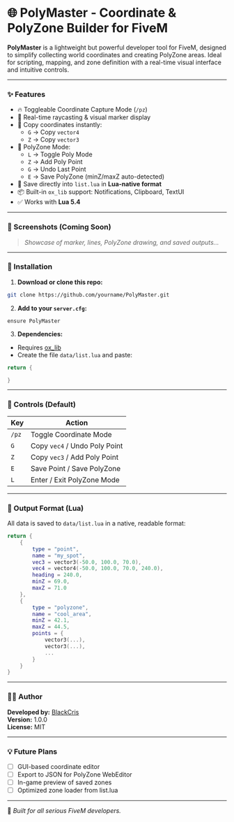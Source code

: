 
# 🌐 PolyMaster - Coordinate & PolyZone Builder for FiveM

**PolyMaster** is a lightweight but powerful developer tool for FiveM, designed to simplify collecting world coordinates and creating PolyZone areas. Ideal for scripting, mapping, and zone definition with a real-time visual interface and intuitive controls.

---

### ✨ Features

- 🔥 Toggleable Coordinate Capture Mode (`/pz`)
- 📍 Real-time raycasting & visual marker display
- 🧭 Copy coordinates instantly:
  - `G` → Copy `vector4`
  - `Z` → Copy `vector3`
- 🧱 PolyZone Mode:
  - `L` → Toggle Poly Mode
  - `Z` → Add Poly Point
  - `G` → Undo Last Point
  - `E` → Save PolyZone (minZ/maxZ auto-detected)
- 🧾 Save directly into `list.lua` in **Lua-native format**
- 📦 Built-in `ox_lib` support: Notifications, Clipboard, TextUI
- ✅ Works with **Lua 5.4**

---

### 📸 Screenshots (Coming Soon)

> _Showcase of marker, lines, PolyZone drawing, and saved outputs..._

---

### 🚀 Installation

1. **Download or clone this repo:**

```bash
git clone https://github.com/yourname/PolyMaster.git
```

2. **Add to your `server.cfg`:**

```
ensure PolyMaster
```

3. **Dependencies:**
- Requires [ox_lib](https://github.com/overextended/ox_lib)
- Create the file `data/list.lua` and paste:

```lua
return {

}
```

---

### 🔧 Controls (Default)

| Key | Action |
|-----|--------|
| `/pz` | Toggle Coordinate Mode |
| `G` | Copy `vec4` / Undo Poly Point |
| `Z` | Copy `vec3` / Add Poly Point |
| `E` | Save Point / Save PolyZone |
| `L` | Enter / Exit PolyZone Mode |

---

### 📁 Output Format (Lua)

All data is saved to `data/list.lua` in a native, readable format:

```lua
return {
    {
        type = "point",
        name = "my_spot",
        vec3 = vector3(-50.0, 100.0, 70.0),
        vec4 = vector4(-50.0, 100.0, 70.0, 240.0),
        heading = 240.0,
        minZ = 69.0,
        maxZ = 71.0
    },
    {
        type = "polyzone",
        name = "cool_area",
        minZ = 42.1,
        maxZ = 44.5,
        points = {
            vector3(...),
            vector3(...),
            ...
        }
    }
}
```

---

### 👨‍💻 Author

**Developed by:** [BlackCris](https://github.com/BlackCris)  
**Version:** 1.0.0  
**License:** MIT

---

### 💡 Future Plans

- [ ] GUI-based coordinate editor
- [ ] Export to JSON for PolyZone WebEditor
- [ ] In-game preview of saved zones
- [ ] Optimized zone loader from list.lua

---

🧠 _Built for all serious FiveM developers._

